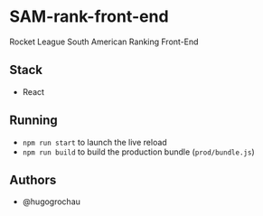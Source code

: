 # SAM-rank-front-end
Rocket League South American Ranking Front-End

## Stack
* React

## Running
* `npm run start` to launch the live reload
* `npm run build` to build the production bundle (`prod/bundle.js`)

## Authors
* @hugogrochau
